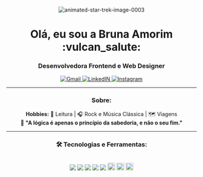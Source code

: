 <div align="center">
	<br>
 <img src="https://www.animatedimages.org/data/media/635/animated-star-trek-image-0003.gif" border="0" alt="animated-star-trek-image-0003" /></a>

<h1 align="center"> Olá, eu sou a Bruna Amorim :vulcan_salute:</h1>
<h3 align="center"> Desenvolvedora Frontend e Web Designer </h3> 
<p align="center">
  <a target="_blank" href="mailto:brunamorim.silva@outlook.com">
  <img alt="Gmail" src="https://img.shields.io/badge/Email-%234285F4.svg?&style=flat-square&logo=gmail&logoColor=white" />
  </a>
  <a target="_blank" href="https://www.linkedin.com/in/brunamorimsilva/">
  <img alt="LinkedIN" src="https://img.shields.io/badge/LinkedIn-%230077B5.svg?&style=flat-square&logo=linkedin&logoColor=white" />
  </a>
  <a target="_blank" href="https://www.instagram.com/bu_amorim/">
  <img alt="Instagram" src="https://img.shields.io/badge/Instagram-%23E4405F.svg?&style=flat-square&logo=instagram&logoColor=white" />
  </a>
  </p>
  
  _________________________________________________________________________________________________________________________________________
### Sobre:
 **Hobbies:** :book: Leitura |  :headphones: Rock e Música Clássica |  🗺️ Viagens <br>
 :rocket: **"A lógica é apenas o princípio da sabedoria, e não o seu fim."**
  _________________________________________________________________________________________________________________________________________

### 🛠️ Tecnologias e Ferramentas:
<br>
<code><img heigth="20" src="https://img.shields.io/badge/JavaScript-F7DF1E?style=for-the-badge&logo=javascript&logoColor=black"></code>
<code><img heigth="20" src="https://img.shields.io/badge/Wordpress-21759B?style=for-the-badge&logo=wordpress&logoColor=white"></code>
<code><img heigth="20" src="https://img.shields.io/badge/Bootstrap-563D7C?style=for-the-badge&logo=bootstrap&logoColor=white"></code>
<code><img heigth="20" src="https://img.shields.io/badge/Canva-%2300C4CC.svg?&style=for-the-badge&logo=Canva&logoColor=white"></code>
<code><img heigth="20" src="https://img.shields.io/badge/CSS3-1572B6?style=for-the-badge&logo=css3&logoColor=white"></code>
<code><img height="20" src="https://img.shields.io/badge/Adobe%20Illustrator-FF9A00?style=for-the-badge&logo=adobe%20illustrator&logoColor=white"></code>
<code><img height="20" src="https://img.shields.io/badge/Figma-F24E1E?style=for-the-badge&logo=figma&logoColor=white"></code>
<code><img height="20" src="https://img.shields.io/badge/HTML5-E34F26?style=for-the-badge&logo=html5&logoColor=white"></code>


